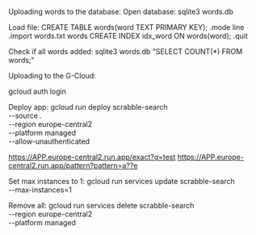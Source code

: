 Uploading words to the database:
Open database:
sqlite3 words.db

Load file:
CREATE TABLE words(word TEXT PRIMARY KEY);
.mode line
.import words.txt words
CREATE INDEX idx_word ON words(word);
.quit

Check if all words added:
sqlite3 words.db "SELECT COUNT(*) FROM words;"

Uploading to the G-Cloud:

gcloud auth login

Deploy app:
gcloud run deploy scrabble-search \
--source . \
--region europe-central2 \
--platform managed \
--allow-unauthenticated

https://APP.europe-central2.run.app/exact?q=test
https://APP.europe-central2.run.app/pattern?pattern=a??e

Set max instances to 1:
gcloud run services update scrabble-search \
--max-instances=1

Remove all:
gcloud run services delete scrabble-search \
--region europe-central2 \
--platform managed
